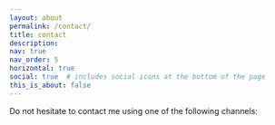 ```yaml
---
layout: about
permalink: /contact/
title: contact
description: 
nav: true
nav_order: 5
horizontal: true
social: true  # includes social icons at the bottom of the page
this_is_about: false
---
```


Do not hesitate to contact me using one  of the following channels:
